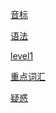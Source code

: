 <!--
 * @Author: DaiLinBo
 * @Date: 2019-11-24 10:33:39
 * @LastEditTime : 2020-02-16 15:31:13
 * @LastEditors  : DaiLinBo
 * @Description: 
 -->
[音标](../classify/english/phonetic-symbol.md)

[语法](../classify/english/grammar.md)

[level1](../classify/english/level1.md)

[重点词汇](../classify/english/vocabulary.md)

[疑惑](../classify/english/doubt.md)